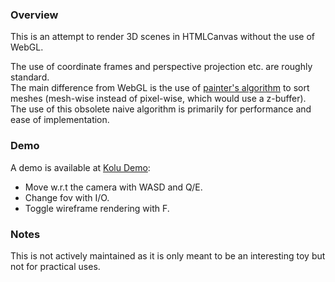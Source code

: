 ### Overview

This is an attempt to render 3D scenes in HTMLCanvas without the use of WebGL.

The use of coordinate frames and perspective projection etc. are roughly standard.  
The main difference from WebGL is the use of
[painter's algorithm](https://en.wikipedia.org/wiki/Painter's_algorithm) to sort meshes (mesh-wise
instead of pixel-wise, which would use a z-buffer).  
The use of this obsolete naive algorithm is primarily for performance and ease of implementation.

### Demo

A demo is available at [Kolu Demo](https://carbonicsoda.github.io/kolu/):

- Move w.r.t the camera with WASD and Q/E.
- Change fov with I/O.
- Toggle wireframe rendering with F.

### Notes

This is not actively maintained as it is only meant to be an interesting toy but not for practical
uses.
